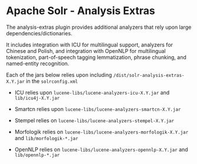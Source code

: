 Apache Solr - Analysis Extras
=============================

The analysis-extras plugin provides additional analyzers that rely
upon large dependencies/dictionaries.

It includes integration with ICU for multilingual support,
analyzers for Chinese and Polish, and integration with
OpenNLP for multilingual tokenization, part-of-speech tagging
lemmatization, phrase chunking, and named-entity recognition.

Each of the jars below relies upon including `/dist/solr-analysis-extras-X.Y.jar`
in the `solrconfig.xml`

* ICU relies upon `lucene-libs/lucene-analyzers-icu-X.Y.jar`
and `lib/icu4j-X.Y.jar`

* Smartcn relies upon `lucene-libs/lucene-analyzers-smartcn-X.Y.jar`

* Stempel relies on `lucene-libs/lucene-analyzers-stempel-X.Y.jar`

* Morfologik relies on `lucene-libs/lucene-analyzers-morfologik-X.Y.jar`
and `lib/morfologik-*.jar`

* OpenNLP relies on `lucene-libs/lucene-analyzers-opennlp-X.Y.jar`
and `lib/opennlp-*.jar`
